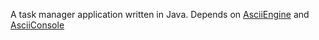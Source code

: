 A task manager application written in Java. Depends on [AsciiEngine](https://github.com/kaba4cow/AsciiEngine) and [AsciiConsole](https://github.com/kaba4cow/AsciiConsole)
